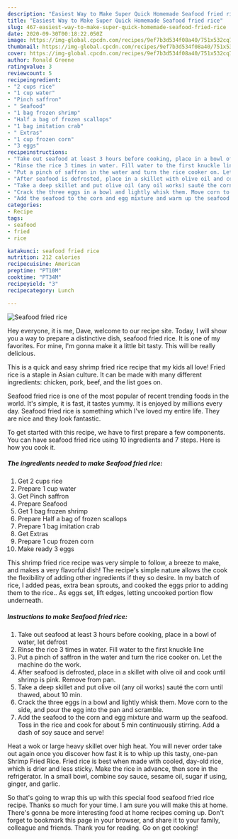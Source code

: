 ```yaml
---
description: "Easiest Way to Make Super Quick Homemade Seafood fried rice"
title: "Easiest Way to Make Super Quick Homemade Seafood fried rice"
slug: 467-easiest-way-to-make-super-quick-homemade-seafood-fried-rice
date: 2020-09-30T00:18:22.050Z
image: https://img-global.cpcdn.com/recipes/9ef7b3d534f08a40/751x532cq70/seafood-fried-rice-recipe-main-photo.jpg
thumbnail: https://img-global.cpcdn.com/recipes/9ef7b3d534f08a40/751x532cq70/seafood-fried-rice-recipe-main-photo.jpg
cover: https://img-global.cpcdn.com/recipes/9ef7b3d534f08a40/751x532cq70/seafood-fried-rice-recipe-main-photo.jpg
author: Ronald Greene
ratingvalue: 3
reviewcount: 5
recipeingredient:
- "2 cups rice"
- "1 cup water"
- "Pinch saffron"
- " Seafood"
- "1 bag frozen shrimp"
- "Half a bag of frozen scallops"
- "1 bag imitation crab"
- " Extras"
- "1 cup frozen corn"
- "3 eggs"
recipeinstructions:
- "Take out seafood at least 3 hours before cooking, place in a bowl of water, let defrost"
- "Rinse the rice 3 times in water. Fill water to the first knuckle line"
- "Put a pinch of saffron in the water and turn the rice cooker on. Let the machine do the work."
- "After seafood is defrosted, place in a skillet with olive oil and cook until shrimp is pink. Remove from pan."
- "Take a deep skillet and put olive oil (any oil works) sauté the corn until thawed, about 10 min."
- "Crack the three eggs in a bowl and lightly whisk them. Move corn to the side, and pour the egg into the pan and scramble."
- "Add the seafood to the corn and egg mixture and warm up the seafood. Toss in the rice and cook for about 5 min continuously stirring. Add a dash of soy sauce and serve!"
categories:
- Recipe
tags:
- seafood
- fried
- rice

katakunci: seafood fried rice 
nutrition: 212 calories
recipecuisine: American
preptime: "PT10M"
cooktime: "PT34M"
recipeyield: "3"
recipecategory: Lunch

---
```



![Seafood fried rice](https://img-global.cpcdn.com/recipes/9ef7b3d534f08a40/751x532cq70/seafood-fried-rice-recipe-main-photo.jpg)

Hey everyone, it is me, Dave, welcome to our recipe site. Today, I will show you a way to prepare a distinctive dish, seafood fried rice. It is one of my favorites. For mine, I'm gonna make it a little bit tasty. This will be really delicious.

This is a quick and easy shrimp fried rice recipe that my kids all love! Fried rice is a staple in Asian culture. It can be made with many different ingredients: chicken, pork, beef, and the list goes on.

Seafood fried rice is one of the most popular of recent trending foods in the world. It's simple, it is fast, it tastes yummy. It is enjoyed by millions every day. Seafood fried rice is something which I've loved my entire life. They are nice and they look fantastic.


To get started with this recipe, we have to first prepare a few components. You can have seafood fried rice using 10 ingredients and 7 steps. Here is how you cook it.

<!--inarticleads1-->

##### The ingredients needed to make Seafood fried rice:

1. Get 2 cups rice
1. Prepare 1 cup water
1. Get Pinch saffron
1. Prepare  Seafood
1. Get 1 bag frozen shrimp
1. Prepare Half a bag of frozen scallops
1. Prepare 1 bag imitation crab
1. Get  Extras
1. Prepare 1 cup frozen corn
1. Make ready 3 eggs


This shrimp fried rice recipe was very simple to follow, a breeze to make, and makes a very flavorful dish! The recipe&#39;s simple nature allows the cook the flexibility of adding other ingredients if they so desire. In my batch of rice, I added peas, extra bean sprouts, and cooked the eggs prior to adding them to the rice.. As eggs set, lift edges, letting uncooked portion flow underneath. 

<!--inarticleads2-->

##### Instructions to make Seafood fried rice:

1. Take out seafood at least 3 hours before cooking, place in a bowl of water, let defrost
1. Rinse the rice 3 times in water. Fill water to the first knuckle line
1. Put a pinch of saffron in the water and turn the rice cooker on. Let the machine do the work.
1. After seafood is defrosted, place in a skillet with olive oil and cook until shrimp is pink. Remove from pan.
1. Take a deep skillet and put olive oil (any oil works) sauté the corn until thawed, about 10 min.
1. Crack the three eggs in a bowl and lightly whisk them. Move corn to the side, and pour the egg into the pan and scramble.
1. Add the seafood to the corn and egg mixture and warm up the seafood. Toss in the rice and cook for about 5 min continuously stirring. Add a dash of soy sauce and serve!


Heat a wok or large heavy skillet over high heat. You will never order take out again once you discover how fast it is to whip up this tasty, one-pan Shrimp Fried Rice. Fried rice is best when made with cooled, day-old rice, which is drier and less sticky. Make the rice in advance, then sore in the refrigerator. In a small bowl, combine soy sauce, sesame oil, sugar if using, ginger, and garlic. 

So that's going to wrap this up with this special food seafood fried rice recipe. Thanks so much for your time. I am sure you will make this at home. There's gonna be more interesting food at home recipes coming up. Don't forget to bookmark this page in your browser, and share it to your family, colleague and friends. Thank you for reading. Go on get cooking!
